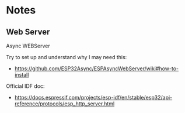 # Notes

## Web Server

Async WEBServer

Try to set up and understand why I may need this:
- https://github.com/ESP32Async/ESPAsyncWebServer/wiki#how-to-install


Official IDF doc:
- https://docs.espressif.com/projects/esp-idf/en/stable/esp32/api-reference/protocols/esp_http_server.html